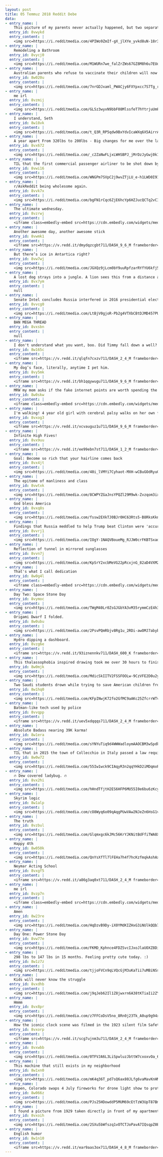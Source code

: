 ```yaml
---
layout: post
title: 05 Temmuz 2018 Reddit Debe
data:
- entry_name: |
    This picture of my parents never actually happened, but two separate photos that fit perfectly together
  entry_id: 8vwykd
  entry_content: |
    <img src=https://i.redditmedia.com/4PIWo9ZmIf-gX_jlXYe_yvkd8uN-18r38gG6i5_ZnqQ.jpg?s=defd5e839c4f07b3e5e080a947d219f5 frameborder=0>
- entry_name: |
    Remodeling a Bathroom
  entry_id: 8vycj0
  entry_content: |
    <img src=https://i.redditmedia.com/M1WURn7we_falZrZWs67GZ8M8h6u7EUov9MnvSY6Eh0.png?s=457925e37bc4d65cc1a4cef1c95a813b frameborder=0>
- entry_name: |
    Australian parents who refuse to vaccinate their children will now be given monthly fines
  entry_id: 8w020u
  entry_content: |
    <img src=https://i.redditmedia.com/7nrGDJxaml_PWACjy6FXYpxcc7S7Tg_rmbFb0T9F7Jo.jpg?s=b88729c82c54906a9caa500d2c6058b0 frameborder=0>
- entry_name: |
    me irl
  entry_id: 8vzmij
  entry_content: |
    <img src=https://i.redditmedia.com/GLSz3wyxN9bbF08MlssfeT7hYtrjuUmFBWBzn3YBS_4.jpg?s=e6897b5f6359316b166b525e480318b1 frameborder=0>
- entry_name: |
    I understand, Seth
  entry_id: 8w18vk
  entry_content: |
    <img src=https://i.redditmedia.com/t_Q3R_RP5qdw9BxYdvIcaWXq6X5AirrA0BWm2s-D34k.jpg?s=c6bae6a09a5630f9f0b72a37a05eb716 frameborder=0>
- entry_name: |
    A year apart From 320lbs to 200lbs - Big changes for me over the last year, Pretty proud.
  entry_id: 8vx672
  entry_content: |
    <img src=https://i.redditmedia.com/_c2ZaNwFLjxLWHSBPJ_jMrDzJyGwj0k1ut33xeDH2nQ.jpg?s=58345dac3bc021d63a55e1a46fe74ced frameborder=0>
- entry_name: |
    TIL that the first commercial passenger airliner to be shot down by hostile forces was refurbished, returned to service, and later became the third commercial passenger airliner to be shot down by hostile forces.
  entry_id: 8vwi16
  entry_content: |
    <img src=https://i.redditmedia.com/WNGPm7SVpC2j9wvZTjLU_e-h1LWD0I91hwt3IZ8zMlc.jpg?s=62542949f2bce31b95e4526a24339696 frameborder=0>
- entry_name: |
    r/AskReddit being wholesome again.
  entry_id: 8vvk7x
  entry_content: |
    <img src=https://i.redditmedia.com/bgFN1rCqc6ZjE6hcYp6HZJucQCTq2vCIj627KCtvc40.png?s=88167cc46a9cdf62f4955413d2abf0e6 frameborder=0>
- entry_name: |
    The ultimate wednesday.
  entry_id: 8vzrwj
  entry_content: |
    <iframe class=embedly-embed src=https://cdn.embedly.com/widgets/media.html?src=https%3A%2F%2Fgfycat.com%2Fifr%2FNaturalDifferentDromaeosaur&url=https%3A%2F%2Fgfycat.com%2FNaturalDifferentDromaeosaur&image=https%3A%2F%2Fthumbs.gfycat.com%2FNaturalDifferentDromaeosaur-size_restricted.gif&key=522baf40bd3911e08d854040d3dc5c07&type=text%2Fhtml&schema=gfycat width=600 height=360 scrolling=no frameborder=0 allow=autoplay; fullscreen allowfullscreen></iframe>
- entry_name: |
    Another awesome day, another awesome stick
  entry_id: 8vwmk1
  entry_content: |
    <iframe src=https://v.redd.it/dmydqzcgbt711/DASH_9_6_M frameborder=0></iframe>
- entry_name: |
    But there’s ice in Antartica right?
  entry_id: 8vw7wj
  entry_content: |
    <img src=https://i.redditmedia.com/JGXQz9jLcm0bY9uuRpfzarRYfYU6kfj5yOTlr9X-gxw.jpg?s=2dcf01033fc190bdf44501d17b0b554f frameborder=0>
- entry_name: |
    A lost dog strays into a jungle. A lion sees this from a distance and says with caution this guy looks edible, never seen his kind before.
  entry_id: 8vx7ym
  entry_content: |
    null
- entry_name: |
    Senate Intel concludes Russia interfered in 2016 presidential election, preferred Trump over Clinton
  entry_id: 8vvcg0
  entry_content: |
    <img src=https://i.redditmedia.com/LtBjV0gjoR-Pb2g4VTXbCBtDJMD457PUr2MLMVteRlM.jpg?s=249739309b440e2b08d68d419b1184a8 frameborder=0>
- entry_name: |
    BAN MEGA THREAD
  entry_id: 8vxsbn
  entry_content: |
    null
- entry_name: |
    I don't understand what you want, boo. Did Timmy fall down a well?
  entry_id: 8w165c
  entry_content: |
    <iframe src=https://v.redd.it/qlqfn7cxzv711/DASH_2_4_M frameborder=0></iframe>
- entry_name: |
    My dog’s face, literally, anytime I pet him.
  entry_id: 8vy5mk
  entry_content: |
    <iframe src=https://v.redd.it/bh1qqywugu711/DASH_9_6_M frameborder=0></iframe>
- entry_name: |
    MRW my mom asks if the fake internet points are worth spending the Fourth of July locked in my room making gifs
  entry_id: 8w0skw
  entry_content: |
    <iframe class=embedly-embed src=https://cdn.embedly.com/widgets/media.html?src=https%3A%2F%2Fgfycat.com%2Fifr%2FWideeyedBigheartedAndeancondor&url=https%3A%2F%2Fgfycat.com%2FWideeyedBigheartedAndeancondor&image=https%3A%2F%2Fthumbs.gfycat.com%2FWideeyedBigheartedAndeancondor-size_restricted.gif&key=2aa3c4d5f3de4f5b9120b660ad850dc9&type=text%2Fhtml&schema=gfycat width=600 height=325 scrolling=no frameborder=0 allow=autoplay; fullscreen allowfullscreen></iframe>
- entry_name: |
    I'm walking! 4 year old girl with cerebral palsy walks on her own for the first time
  entry_id: 8vxog3
  entry_content: |
    <iframe src=https://v.redd.it/xcvauguz1u711/DASH_9_6_M frameborder=0></iframe>
- entry_name: |
    Infinite High Fives!
  entry_id: 8vx9uu
  entry_content: |
    <iframe src=https://v.redd.it/ee99ebn7st711/DASH_1_2_M frameborder=0></iframe>
- entry_name: |
    Goal: Become so rich that your hairline comes back
  entry_id: 8vx4jt
  entry_content: |
    <img src=https://i.redditmedia.com/40i_lVMYi7Cyhaot-MXH-wCBuGOdRyuGz9ij41e2xaI.jpg?s=cf8c2688b3d434870491b3cb5e46a43e frameborder=0>
- entry_name: |
    The epitome of manliness and class
  entry_id: 8vwtxk
  entry_content: |
    <img src=https://i.redditmedia.com/8CWPYZGaJnsYPQZl29M9wk-Zvzqom3ixphdtvYIrlRc.jpg?s=117691f9fdd6de509b6d7e50cecc6050 frameborder=0>
- entry_name: |
    God bless America
  entry_id: 8vxq8s
  entry_content: |
    <img src=https://i.redditmedia.com/fssw2EXkTJ0BJr0HC63Rts5-B8RksKkn6F1iPipp8iQ.jpg?s=170be80697f8170440d4c7071a63e7a8 frameborder=0>
- entry_name: |
    Findings that Russia meddled to help Trump beat Clinton were 'accurate and on point': Senate intel panel
  entry_id: 8vvrj1
  entry_content: |
    <img src=https://i.redditmedia.com/IOgY-1NAQVBoueMg_RJJW0crFKBTSxad-YNHsy7c-vA.jpg?s=ae4aedbf04b42b7f5089df45d202e8aa frameborder=0>
- entry_name: |
    Reflection of tunnel in mirrored sunglasses
  entry_id: 8vvn7j
  entry_content: |
    <img src=https://i.redditmedia.com/KpSrY2xcbMeVG22pRcxjnG_82aD4VXM2z5wQs76jhY0.jpg?s=03f6269d613e837c694a413b95d14fa5 frameborder=0>
- entry_name: |
    That's what I call dedication
  entry_id: 8w0g4l
  entry_content: |
    <iframe class=embedly-embed src=https://cdn.embedly.com/widgets/media.html?src=https%3A%2F%2Fgfycat.com%2Fifr%2FPersonalSparseHoatzin&url=https%3A%2F%2Fgfycat.com%2FPersonalSparseHoatzin&image=https%3A%2F%2Fthumbs.gfycat.com%2FPersonalSparseHoatzin-size_restricted.gif&key=2aa3c4d5f3de4f5b9120b660ad850dc9&type=text%2Fhtml&schema=gfycat width=300 height=400 scrolling=no frameborder=0 allow=autoplay; fullscreen allowfullscreen></iframe>
- entry_name: |
    Day Two: Space Stone Day
  entry_id: 8vymoc
  entry_content: |
    <img src=https://i.redditmedia.com/TWgM40Lr0ZsGJGbYA3vM35rymmCzE4h3ebd82h40y1s.gif?fm=jpg&s=bc326cf4cf92aebb093d4aa2546045f6 frameborder=0>
- entry_name: |
    Origami Dwarf I folded.
  entry_id: 8w0ubu
  entry_content: |
    <img src=https://i.redditmedia.com/2PsvPQmRbjv8Rg1u_2RDi-awOMJ7abybyHvqjpecYYg.jpg?s=59947d853f6e788c89f1c520fb6fc791 frameborder=0>
- entry_name: |
    Hydro dipping a dashboard.
  entry_id: 8vzg6e
  entry_content: |
    <iframe src=https://v.redd.it/93iznennkv711/DASH_600_K frameborder=0></iframe>
- entry_name: |
    This thalassophobia inspired drawing took me over 30 hours to finish. I love deep sea creatures.
  entry_id: 8w0mjk
  entry_content: |
    <img src=https://i.redditmedia.com/MdicSkIITV2FSSFOOLw-9CzVFE2D0u2yGhQIcs57Bec.jpg?s=0afcd1947ef8abb75a47364fc9746259 frameborder=0>
- entry_name: |
    Two Saudi students drown while trying to save American children from drowning in US river
  entry_id: 8w1hq0
  entry_content: |
    <img src=https://i.redditmedia.com/KFpINwjK72fo2GfMC9aAKc25ZfcrrWTvfOYLTvOXxk8.jpg?s=2dc27c3d37425aa502b9781a23a9596d frameborder=0>
- entry_name: |
    Batman-like tech used by police
  entry_id: 8vvqpp
  entry_content: |
    <iframe src=https://v.redd.it/uev5xdqqqs711/DASH_2_4_M frameborder=0></iframe>
- entry_name: |
    Absolute Badass nearing 39K karma!
  entry_id: 8w1era
  entry_content: |
    <img src=https://i.redditmedia.com/sYNYuTiq9d4WWWadloymAAOCBM3wSpdkeTF2T5LLPxY.jpg?s=b4b7970f3601a3474002df41a0f643cc frameborder=0>
- entry_name: |
    TIL that in 2015 the town of Collecchio in Italy passed a law requiring the use of silent fireworks to help reduce stress on veterans, pets, children, and wildlife. While not completely silent, they are much quieter than traditional fireworks and can be more colorful.
  entry_id: 8w0w72
  entry_content: |
    <img src=https://i.redditmedia.com/55Iw1wck9CIAqyR3n2qqYHkD2iMDqmxPoJ0AoP-evdw.jpg?s=f293437ca10df08452163d65e82db8ba frameborder=0>
- entry_name: |
    🔥 Dew covered ladybug. 🔥
  entry_id: 8vx2hi
  entry_content: |
    <img src=https://i.redditmedia.com/hHndTfjtH2ES6HFP6MU55I0e6bu6zKcyxj18bwwRT2c.jpg?s=c562f83cc1f110a6eb3dbcbb720437c7 frameborder=0>
- entry_name: |
    Skyrim logic
  entry_id: 8w1alp
  entry_content: |
    <img src=https://i.redditmedia.com/cO8Wyq6o09qAqgPUwVAw2NJeZn6HsG1vPoD4xP0uHgI.png?s=97f61e7d9afbaac90eceec66067f1ce8 frameborder=0>
- entry_name: |
    The truth
  entry_id: 8vzbul
  entry_content: |
    <img src=https://i.redditmedia.com/Glqmxgc6kJMc56KrYJKNitBdFfiTWA0XWxAvhLBsAK4.jpg?s=230588afb7c2d0e85448b4b87d4ec2bf frameborder=0>
- entry_name: |
    Happy 4th
  entry_id: 8w050k
  entry_content: |
    <img src=https://i.redditmedia.com/QnYsXfTl7lFEHa7h4f7hcKzfmqkAshAxFaeSMWIhXi8.jpg?s=c77e3c4bc02f52ee785235237f0fb238 frameborder=0>
- entry_name: |
    Neymar Acting School
  entry_id: 8vxgf5
  entry_content: |
    <iframe src=https://v.redd.it/a86g3aq0xt711/DASH_2_4_M frameborder=0></iframe>
- entry_name: |
    me irl
  entry_id: 8vzp7n
  entry_content: |
    <iframe class=embedly-embed src=https://cdn.embedly.com/widgets/media.html?src=https%3A%2F%2Fgfycat.com%2Fifr%2FNaturalDifferentDromaeosaur&url=https%3A%2F%2Fgfycat.com%2FNaturalDifferentDromaeosaur&image=https%3A%2F%2Fthumbs.gfycat.com%2FNaturalDifferentDromaeosaur-size_restricted.gif&key=522baf40bd3911e08d854040d3dc5c07&type=text%2Fhtml&schema=gfycat width=600 height=360 scrolling=no frameborder=0 allow=autoplay; fullscreen allowfullscreen></iframe>
- entry_name: |
    Amen
  entry_id: 8w23re
  entry_content: |
    <img src=https://i.redditmedia.com/HqDzvB9Dy-iX0YMdKIZHxG3iNUlkQQb7npMi57r_sGg.jpg?s=816ef572219e2276b2780dad2b6f152a frameborder=0>
- entry_name: |
    Day One: Power Stone Day
  entry_id: 8vw77e
  entry_content: |
    <img src=https://i.redditmedia.com/FKMD_Kphnce4FDZSvcIJxoJlaUOXZ8Di03Hx4uI0vXI.jpg?s=6329e5e5ffa498f5437869c6c2396997 frameborder=0>
- entry_name: |
    298 lbs to 147 lbs in 15 months. Feeling pretty cute today. :)
  entry_id: 8w1z7z
  entry_content: |
    <img src=https://i.redditmedia.com/tjjoFVCn9qLVQcGjM3uKaTii7uMBiNSs1K-0wcOtsv4.jpg?s=15ad3771d63f3c61483880a65b974e67 frameborder=0>
- entry_name: |
    Kids will never know the struggle
  entry_id: 8vxdhb
  entry_content: |
    <img src=https://i.redditmedia.com/j9qJeb62Il1Z8jwxrn6A38tKTiaIi2ZYMbBag57qDyI.jpg?s=c6c86b8a7f5859fc1cef039490c38459 frameborder=0>
- entry_name: |
    Hmmm
  entry_id: 8vx8pr
  entry_content: |
    <img src=https://i.redditmedia.com/z7FFCoDsV5no_8Rn0j23Tk_A0up9g94xBBR7IPt2BQ4.jpg?s=9c2ea3588bd88a3f0df0a539fb7c3989 frameborder=0>
- entry_name: |
    How the iconic clock scene was filmed in the 1923 silent film Safety Last!
  entry_id: 8vxorp
  entry_content: |
    <iframe src=https://v.redd.it/scg7ujnm3u711/DASH_2_4_M frameborder=0></iframe>
- entry_name: |
  entry_id: 8vxwbb
  entry_content: |
    <img src=https://i.redditmedia.com/0TFVJA6L3LiSpwluzJbttW7cxoxvOa_651sbIjGcrRU.jpg?s=f36609a6423856c6d6958b418dee1093 frameborder=0>
- entry_name: |
    This machine that still exists in my neighborhood
  entry_id: 8w1xn0
  entry_content: |
    <img src=https://i.redditmedia.com/mK4q36T_pd7sQ6ax80JLfg6vaMavKnHMSSk2y7PjSYk.jpg?s=6608e7e954f88bf7ed5f254c2adc7d97 frameborder=0>
- entry_name: |
    Aspen, Colorado swaps 4 July fireworks for drone light show to protect wildlife
  entry_id: 8w066z
  entry_content: |
    <img src=https://i.redditmedia.com/PJs25HDowddP5MUM69cEtTzW3UpT87Bmr6XP3bN7fCg.jpg?s=1894e6fd3f07342dd1d6995622f100a6 frameborder=0>
- entry_name: |
    I found a picture from 1929 taken directly in front of my apartment.
  entry_id: 8vxoih
  entry_content: |
    <img src=https://i.redditmedia.com/2SXu5bWfszq1vOTCTJoPavA7IQsqpZ0EKXSBnFaFAf8.jpg?s=ce58db22d74b6f5cd862e632658bda0c frameborder=0>
- entry_name: |
    English humor
  entry_id: 8w1n10
  entry_content: |
    <iframe src=https://v.redd.it/ear9aas3ox711/DASH_4_8_M frameborder=0></iframe>
---
```

